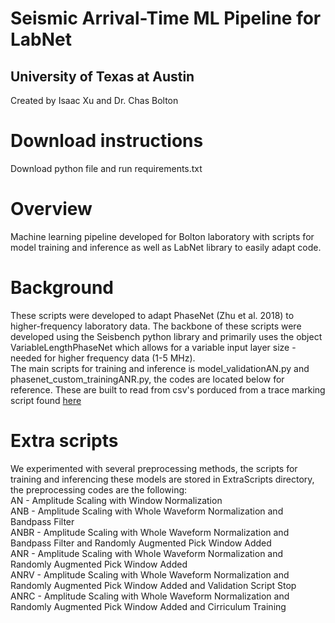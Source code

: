 # Seismic Arrival-Time ML Pipeline for LabNet <br>
## University of Texas at Austin
Created by Isaac Xu and Dr. Chas Bolton
# Download instructions
Download python file and run requirements.txt 
# Overview
Machine learning pipeline developed for Bolton laboratory with scripts for model training and inference as well as 
LabNet library to easily adapt code. 
# Background
These scripts were developed to adapt PhaseNet (Zhu et al. 2018) to higher-frequency laboratory data. The backbone
of these scripts were developed using the Seisbench python library and primarily uses the object VariableLengthPhaseNet
which allows for a variable input layer size - needed for higher frequency data (1-5 MHz). <br> 
The main scripts for training and inference is model_validationAN.py and phasenet_custom_trainingANR.py, the codes are located below
for reference. These are built to read from csv's porduced from a trace marking script found [here](https://github.com/Is-Xu1/waveform_marking_bolton/tree/main)
# Extra scripts
We experimented with several preprocessing methods, the scripts for training and inferencing these models are stored in
ExtraScripts directory, the preprocessing codes are the following: <br>
AN - Amplitude Scaling with Window Normalization <br>
ANB - Amplitude Scaling with Whole Waveform Normalization and Bandpass Filter <br>
ANBR - Amplitude Scaling with Whole Waveform Normalization and Bandpass Filter and Randomly Augmented Pick Window Added <br>
ANR - Amplitude Scaling with Whole Waveform Normalization  and Randomly Augmented Pick Window Added <br>
ANRV - Amplitude Scaling with Whole Waveform Normalization and Randomly Augmented Pick Window Added and Validation Script Stop <br>
ANRC - Amplitude Scaling with Whole Waveform Normalization and Randomly Augmented Pick Window Added and Cirriculum Training 
